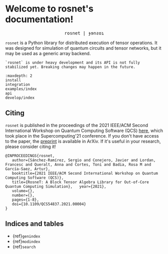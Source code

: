 # Welcome to rosnet's documentation!

<center style="font-family: monospace">
rosnet | ɟɘnƨoɿ
</center>

`rosnet` is a Python library for distributed execution of tensor operations. It was designed for simulation of quantum circuits and tensor networks, but it may be used as a generic array backend.

```{warning}
`rosnet` is under heavy development and its API is not fully stabilized yet. Breaking changes may happen in the future.
```

```{toctree}
:maxdepth: 2
install
integration
examples/index
api
develop/index
```

## Citing
`rosnet` is published in the proceedings of the 2021 IEEE/ACM Second International Workshop on Quantum Computing Software (QCS) [here](https://ieeexplore.ieee.org/abstract/document/9651410), which took place in the Supercomputing'21 conference.
If you don't have access to the paper, the [preprint](https://arxiv.org/abs/2201.06620) is available in ArXiv.
If it's useful in your research, please consider citing it!

```{code-block} latex
@INPROCEEDINGS{rosnet,
   author={Sánchez-Ramírez, Sergio and Conejero, Javier and Lordan, Francesc and Queralt, Anna and Cortes, Toni and Badia, Rosa M and García-Saez, Artur},
   booktitle={2021 IEEE/ACM Second International Workshop on Quantum Computing Software (QCS)},
   title={RosneT: A Block Tensor Algebra Library for Out-of-Core Quantum Computing Simulation},   year={2021},
   volume={},
   number={},
   pages={1-8},
   doi={10.1109/QCS54837.2021.00004}
}
```


## Indices and tables

- {ref}`genindex`
- {ref}`modindex`
- {ref}`search`
